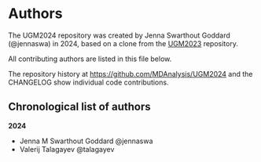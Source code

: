 # Authors

The UGM2024 repository was created by Jenna Swarthout Goddard (@jennaswa) in 2024, based on a clone from the [UGM2023](https://github.com/MDAnalysis/UGM2023) repository.

All contributing authors are listed in this file below.

The repository history at https://github.com/MDAnalysis/UGM2024 and the CHANGELOG show individual code contributions.

## Chronological list of authors

<!--
The rules for this file:
  * Authors are sorted chronologically, earliest to latest
  * Please format it each entry as "Preferred name <GitHub username>"
  * Your preferred name is whatever you wish to go by --
    it does *not* have to be your legal name!
  * Please start a new section for each new year
  * Don't ever delete anything
-->

**2024**
- Jenna M Swarthout Goddard @jennaswa
- Valerij Talagayev @talagayev
